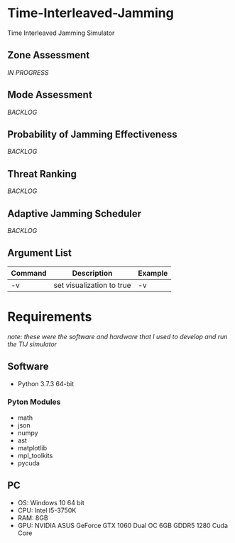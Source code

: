 # Time-Interleaved-Jamming
Time Interleaved Jamming Simulator

## Zone Assessment
*IN PROGRESS*

## Mode Assessment
*BACKLOG*

## Probability of Jamming Effectiveness
*BACKLOG*

## Threat Ranking
*BACKLOG*

## Adaptive Jamming Scheduler
*BACKLOG*

## Argument List

| Command | Description                                      | Example        |
| ------- | ------------------------------------------------ | -------------- |
| -v      | set visualization to true                        | -v             |


# Requirements
*note: these were the software and hardware that I used to develop and run the TIJ simulator*
## Software
- Python 3.7.3 64-bit
### Pyton Modules
- math
- json
- numpy
- ast
- matplotlib
- mpl_toolkits
- pycuda

## PC
- OS: Windows 10 64 bit
- CPU: Intel I5-3750K
- RAM: 8GB
- GPU: NVIDIA ASUS GeForce GTX 1060 Dual OC 6GB GDDR5 1280 Cuda Core
